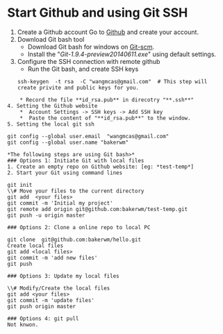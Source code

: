 Start Github and using Git SSH
===============================

1. Create a Github account
    Go to [Github](https://github.com/) and create your account.
2. Download Git bash tool
    * Download Git bash for windows on [Git-scm](http://git-scm.com/downloads).
    * Install the "*Git-1.9.4-preview20140611.exe*" using default settings.
3. Configure the SSH connection with remote github
    * Run the Git bash, and create SSH keys
	```
    ssh-keygen  -t rsa  -C "wangmcas@gmail.com"  # This step will create privite and public keys for you.
```    
    * Record the file **id_rsa.pub** in direcotry "**.ssh**"
4. Setting the Github website
    *  Account Settings -> SSH keys -> Add SSH key
    *  Paste the content of "**id_rsa.pub**" to the window.
5. Setting the local git ssh
```
    git config --global user.email  "wangmcas@gmail.com" 
    git config --global user.name "bakerwm"
```
*The following steps are using Git bash>*
### Options 1: Initiate Git with local files
1. Create an empty repo on Github website: [eg: *test-temp*]
2. Start your Git using command lines
```
	git init
	\\# Move your files to the current directory
	git add  <your files>
	git commit -m 'Initial my project'
	git remote add origin git@github.com:bakerwm/test-temp.git
	git push -u origin master
```
### Options 2: Clone a online repo to local PC
```
    git clone  git@github.com:bakerwm/hello.git
    Create local files
    git add <local files>
    git commit -m 'add new files'
    git push
```
### Options 3: Update my local files
```
    \\# Modify/Create the local files
    git add <your files>
    git commit -m 'update files'
    git push origin master
```
### Options 4: git pull
Not knwon.


